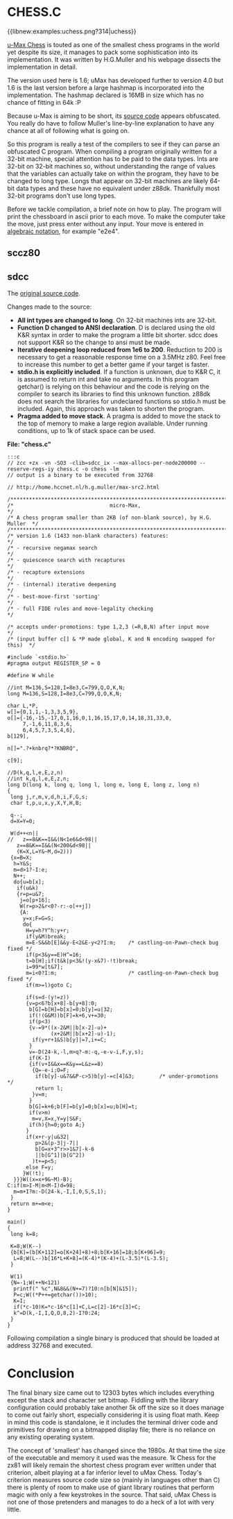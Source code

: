 # CHESS.C

{{libnew:examples:uchess.png?314|uchess}}

[u-Max Chess](http://home.hccnet.nl/h.g.muller/max-src2.html) is touted as one of the smallest chess programs in the world yet despite its size, it manages to pack some sophistication into its implementation.  It was written by H.G.Muller and his webpage dissects the implementation in detail.

The version used here is 1.6; uMax has developed further to version 4.0 but 1.6 is the last version before a large hashmap is incorporated into the implementation.  The hashmap declared is 16MB in size which has no chance of fitting in 64k :P

Because u-Max is aiming to be short, its [source code](http://home.hccnet.nl/h.g.muller/umax1_6.c) appears obfuscated.  You really do have to follow Muller's line-by-line explanation to have any chance at all of following what is going on.

So this program is really a test of the compilers to see if they can parse an obfuscated C program.  When compiling a program originally written for a 32-bit machine, special attention has to be paid to the data types.  Ints are 32-bit on 32-bit machines so, without understanding the range of values that the variables can actually take on within the program, they have to be changed to long type.  Longs that appear on 32-bit machines are likely 64-bit data types and these have no equivalent under z88dk.  Thankfully most 32-bit programs don't use long types.

Before we tackle compilation, a brief note on how to play.  The program will print the chessboard in ascii prior to each move.  To make the computer take the move, just press enter without any input.  Your move is entered in [algebraic notation](https///en.wikipedia.org/wiki/Algebraic_notation_%28chess%29), for example "e2e4".

## sccz80

## sdcc

The [original source code](http://home.hccnet.nl/h.g.muller/umax1_6.c).

Changes made to the source:

   - **All int types are changed to long**.  On 32-bit machines ints are 32-bit.
   - **Function D changed to ANSI declaration**.  D is declared using the old K&R syntax in order to make the program a little bit shorter.  sdcc does not support K&R so the change to ansi must be made.
   - **Iterative deepening loop reduced from 1e6 to 200**.  Reduction to 200 is necessary to get a reasonable response time on a 3.5MHz z80.  Feel free to increase this number to get a better game if your target is faster.
   - **stdio.h is explicitly included**.  If a function is unknown, due to K&R C, it is assumed to return int and take no arguments.  In this program getchar() is relying on this behaviour and the code is relying on the compiler to search its libraries to find this unknown function.  z88dk does not search the libraries for undeclared functions so stdio.h must be included.  Again, this approach was taken to shorten the program.
   - **Pragma added to move stack**.  A pragma is added to move the stack to the top of memory to make a large region available.  Under running conditions, up to 1k of stack space can be used.

**File: "chess.c"**

	:::c
	// zcc +zx -vn -SO3 -clib=sdcc_ix --max-allocs-per-node200000 --reserve-regs-iy chess.c -o chess -lm
	// output is a binary to be executed from 32768
	
	// http://home.hccnet.nl/h.g.muller/max-src2.html
	
	/***************************************************************************/
	/*                               micro-Max,                                */
	/* A chess program smaller than 2KB (of non-blank source), by H.G. Muller  */
	/***************************************************************************/
	/* version 1.6 (1433 non-blank characters) features:                       */
	/* - recursive negamax search                                              */
	/* - quiescence search with recaptures                                     */
	/* - recapture extensions                                                  */
	/* - (internal) iterative deepening                                        */
	/* - best-move-first 'sorting'                                             */
	/* - full FIDE rules and move-legality checking                            */
	
	/* accepts under-promotions: type 1,2,3 (=R,B,N) after input move          */
	/* (input buffer c[] & *P made global, K and N encoding swapped for this)  */
	
	#include `<stdio.h>`
	#pragma output REGISTER_SP = 0
	
	#define W while
	
	//int M=136,S=128,I=8e3,C=799,Q,O,K,N;   
	long M=136,S=128,I=8e3,C=799,Q,O,K,N;
	
	char L,*P,
	w[]={0,1,1,-1,3,3,5,9},                      
	o[]={-16,-15,-17,0,1,16,0,1,16,15,17,0,14,18,31,33,0,
	     7,-1,6,11,8,3,6,                          
	     6,4,5,7,3,5,4,6},                         
	b[129],
	
	n[]=".?+knbrq?*?KNBRQ",
	
	c[9];
	
	//D(k,q,l,e,E,z,n)        
	//int k,q,l,e,E,z,n;      
	long D(long k, long q, long l, long e, long E, long z, long n)
	{                       
	 long j,r,m,v,d,h,i,F,G,s;
	 char t,p,u,x,y,X,Y,H,B;
	
	 q--;                                          
	 d=X=Y=0;                                      
	
	 W(d++<n||
	//   z==8&K==I&&(N<1e6&d<98||
	   z==8&K==I&&(N<200&d<98||                    
	   (K=X,L=Y&~M,d=2)))                          
	 {x=B=X;                                       
	  h=Y&S;                                   
	  m=d>1?-I:e;                                  
	  N++;                                         
	  do{u=b[x];                                   
	   if(u&k)                                     
	   {r=p=u&7;                                   
	    j=o[p+16];                                 
	    W(r=p>2&r<0?-r:-o[++j])                    
	    {A:                                        
	     y=x;F=G=S;                                
	     do{                                       
	      H=y=h?Y^h:y+r;                        
	      if(y&M)break;                            
	      m=E-S&&b[E]&&y-E<2&E-y<2?I:m;    /* castling-on-Pawn-check bug fixed */
	      if(p<3&y==E)H^=16;                       
	      t=b[H];if(t&k|p<3&!(y-x&7)-!t)break;       
	      i=99*w[t&7];                             
	      m=i<0?I:m;                       /* castling-on-Pawn-check bug fixed */
	      if(m>=l)goto C;                          
	
	      if(s=d-(y!=z))                           
	      {v=p<6?b[x+8]-b[y+8]:0;
	       b[G]=b[H]=b[x]=0;b[y]=u|32;             
	       if(!(G&M))b[F]=k+6,v+=30;               
	       if(p<3)                                 
	       {v-=9*((x-2&M||b[x-2]-u)+               
	              (x+2&M||b[x+2]-u)-1);            
	        if(y+r+1&S)b[y]|=7,i+=C;               
	       }
	       v=-D(24-k,-l,m>q?-m:-q,-e-v-i,F,y,s);   
	       if(K-I)                                 
	       {if(v+I&&x==K&y==L&z==8)                
	        {Q=-e-i;O=F;
	         if(b[y]-u&7&&P-c>5)b[y]-=c[4]&3;        /* under-promotions */
	         return l;
	        }v=m;                                   
	       }                                       
	       b[G]=k+6;b[F]=b[y]=0;b[x]=u;b[H]=t;     
	       if(v>m)                         
	        m=v,X=x,Y=y|S&F;                       
	       if(h){h=0;goto A;}                            
	      }
	      if(x+r-y|u&32|                           
	         p>2&(p-3|j-7||                        
	         b[G=x+3^r>>1&7]-k-6                   
	         ||b[G^1]|b[G^2])                      
	        )t+=p<5;                               
	      else F=y;                                
	     }W(!t);                                   
	  }}}W((x=x+9&~M)-B);                          
	C:if(m>I-M|m<M-I)d=98;                         
	  m=m+I?m:-D(24-k,-I,I,0,S,S,1);    
	 }                                             
	 return m+=m<e;                                
	}
	
	main()
	{
	 long k=8;
	
	 K=8;W(K--)
	 {b[K]=(b[K+112]=o[K+24]+8)+8;b[K+16]=18;b[K+96]=9;
	  L=8;W(L--)b[16*L+K+8]=(K-4)*(K-4)+(L-3.5)*(L-3.5); 
	 }                                                   
	
	 W(1)                                                
	 {N=-1;W(++N<121)
	  printf(" %c",N&8&&(N+=7)?10:n[b[N]&15]);
	  P=c;W((*P++=getchar())>10);
	  K=I;                                               
	  if(*c-10)K=*c-16*c[1]+C,L=c[2]-16*c[3]+C;          
	  k^=D(k,-I,I,Q,O,8,2)-I?0:24;
	 }
	}


Following compilation a single binary is produced that should be loaded at address 32768 and executed.

# Conclusion

The final binary size came out to 12303 bytes which includes everything except the stack and character set bitmap.  Fiddling with the library configuration could probably take another 5k off the size so it does manage to come out fairly short, especially considering it is using float math.  Keep in mind this code is standalone, ie it includes the terminal driver code and primitives for drawing on a bitmapped display file; there is no reliance on any existing operating system.

The concept of 'smallest' has changed since the 1980s.  At that time the size of the executable and memory it used was the measure.  1k Chess for the zx81 will likely remain the shortest chess program ever written under that criterion, albeit playing at a far inferior level to uMax Chess.  Today's criterion measures source code size so (mainly in languages other than C) there is plenty of room to make use of giant library routines that perform magic with only a few keystrokes in the source.  That said, uMax Chess is not one of those pretenders and manages to do a heck of a lot with very little.

